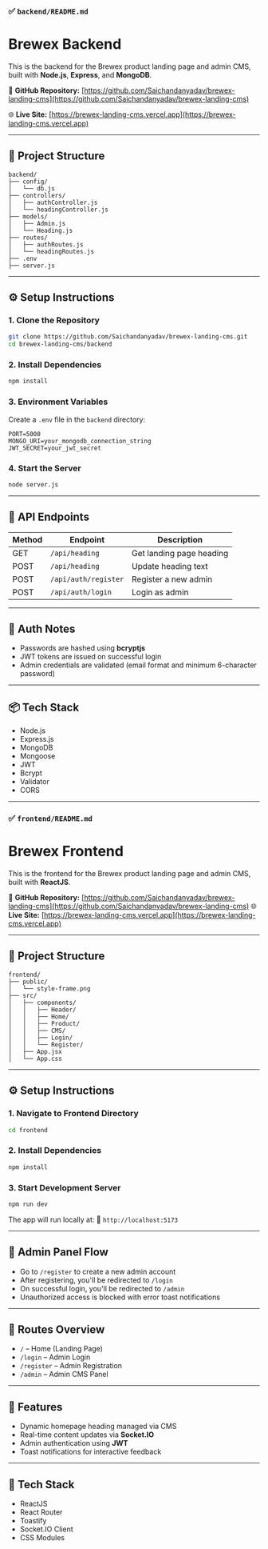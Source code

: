 ### ✅ `backend/README.md`

# Brewex Backend

This is the backend for the Brewex product landing page and admin CMS, built with **Node.js**, **Express**, and **MongoDB**.

🔗 **GitHub Repository:** [https://github.com/Saichandanyadav/brewex-landing-cms](https://github.com/Saichandanyadav/brewex-landing-cms)

🌐 **Live Site:** [https://brewex-landing-cms.vercel.app](https://brewex-landing-cms.vercel.app)

---

## 📁 Project Structure

```
backend/
├── config/
│   └── db.js
├── controllers/
│   ├── authController.js
│   └── headingController.js
├── models/
│   ├── Admin.js
│   └── Heading.js
├── routes/
│   ├── authRoutes.js
│   └── headingRoutes.js
├── .env
├── server.js
```

---

## ⚙️ Setup Instructions

### 1. Clone the Repository

```bash
git clone https://github.com/Saichandanyadav/brewex-landing-cms.git
cd brewex-landing-cms/backend
```

### 2. Install Dependencies

```bash
npm install
```

### 3. Environment Variables

Create a `.env` file in the `backend` directory:

```
PORT=5000
MONGO_URI=your_mongodb_connection_string
JWT_SECRET=your_jwt_secret
```

### 4. Start the Server

```bash
node server.js
```

---

## 🔌 API Endpoints

| Method | Endpoint             | Description              |
| ------ | -------------------- | ------------------------ |
| GET    | `/api/heading`       | Get landing page heading |
| POST   | `/api/heading`       | Update heading text      |
| POST   | `/api/auth/register` | Register a new admin     |
| POST   | `/api/auth/login`    | Login as admin           |

---

## 🔐 Auth Notes

* Passwords are hashed using **bcryptjs**
* JWT tokens are issued on successful login
* Admin credentials are validated (email format and minimum 6-character password)

---

## 📦 Tech Stack

* Node.js
* Express.js
* MongoDB
* Mongoose
* JWT
* Bcrypt
* Validator
* CORS

---

### ✅ `frontend/README.md`

# Brewex Frontend

This is the frontend for the Brewex product landing page and admin CMS, built with **ReactJS**.

🔗 **GitHub Repository:** [https://github.com/Saichandanyadav/brewex-landing-cms](https://github.com/Saichandanyadav/brewex-landing-cms)
🌐 **Live Site:** [https://brewex-landing-cms.vercel.app](https://brewex-landing-cms.vercel.app)

---

## 📁 Project Structure

```
frontend/
├── public/
│   └── style-frame.png
├── src/
│   ├── components/
│   │   ├── Header/
│   │   ├── Home/
│   │   ├── Product/
│   │   ├── CMS/
│   │   ├── Login/
│   │   └── Register/
│   ├── App.jsx
│   └── App.css
```

---

## ⚙️ Setup Instructions

### 1. Navigate to Frontend Directory

```bash
cd frontend
```

### 2. Install Dependencies

```bash
npm install
```

### 3. Start Development Server

```bash
npm run dev
```

The app will run locally at:
📍 `http://localhost:5173`

---

## 🔐 Admin Panel Flow

* Go to `/register` to create a new admin account
* After registering, you'll be redirected to `/login`
* On successful login, you'll be redirected to `/admin`
* Unauthorized access is blocked with error toast notifications

---

## 🔗 Routes Overview

* `/` – Home (Landing Page)
* `/login` – Admin Login
* `/register` – Admin Registration
* `/admin` – Admin CMS Panel

---

## 🎯 Features

* Dynamic homepage heading managed via CMS
* Real-time content updates via **Socket.IO**
* Admin authentication using **JWT**
* Toast notifications for interactive feedback

---

## 🧰 Tech Stack

* ReactJS
* React Router
* Toastify
* Socket.IO Client
* CSS Modules

